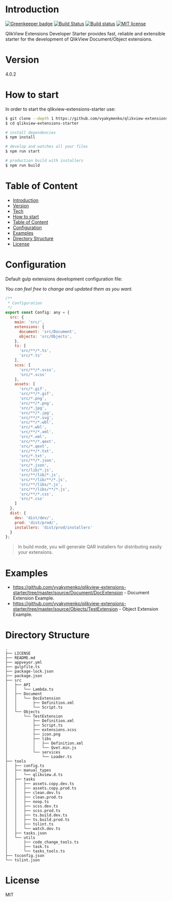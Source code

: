 # Introduction

[![Greenkeeper badge](https://badges.greenkeeper.io/vyakymenko/qlikview-extensions-starter.svg)](https://greenkeeper.io/)
[![Build Status](https://travis-ci.org/vyakymenko/qlikview-extensions-starter.svg?branch=master)](https://travis-ci.org/vyakymenko/qlikview-extensions-starter)
[![Build status](https://ci.appveyor.com/api/projects/status/scyi6yaqm085yyj6?svg=true)](https://ci.appveyor.com/project/vyakymenko/qlikview-extensions-starter)
[![MIT license](http://img.shields.io/badge/license-MIT-brightgreen.svg)](http://opensource.org/licenses/MIT)

QlikView Extensions Developer Starter provides fast, reliable and extensible starter for the development of QlikView Document/Object extensions.

# Version
4.0.2

# How to start

In order to start the qlikview-extensions-starter use:

```bash
$ git clone --depth 1 https://github.com/vyakymenko/qlikview-extensions-starter.git
$ cd qlikview-extensions-starter

# install dependencies
$ npm install

# develop and watches all your files
$ npm run start

# production build with installers
$ npm run build
```

# Table of Content

- [Introduction](#introduction)
- [Version](#version)
- [Tech](#tech)
- [How to start](#how-to-start)
- [Table of Content](#table-of-content)
- [Configuration](#configuration)
- [Examples](#examples)
- [Directory Structure](#directory-structure)
- [License](#license)

# Configuration

Default gulp extensions development configuration file:

_You can feel free to change and updated them as you want._

```javascript
/**
 * Configuration
 */
export const Config: any = {
  src: {
    main: 'src/',
    extensions: {
      document: 'src/Document',
      objects: 'src/Objects',
    },
    ts: [
      'src/**/*.ts',
      'src/*.ts'
    ],
    scss: [
      'src/**/*.scss',
      'src/*.scss'
    ],
    assets: [
      'src/*.gif',
      'src/**/*.gif',
      'src/*.png',
      'src/**/*.png',
      'src/*.jpg',
      'src/**/*.jpg',
      'src/**/*.svg',
      'src/**/*.wbl',
      'src/*.wbl',
      'src/**/*.xml',
      'src/*.xml',
      'src/**/*.qext',
      'src/*.qext',
      'src/**/*.txt',
      'src/*.txt',
      'src/**/*.json',
      'src/*.json',
      'src/lib/*.js',
      'src/**/lib/*.js',
      'src/**/lib/**/*.js',
      'src/**/libs/*.js',
      'src/**/libs/**/*.js',
      'src/**/*.css',
      'src/*.css'
    ]
  },
  dist: {
    dev: 'dist/dev/',
    prod: 'dist/prod/',
    installers: 'dist/prod/installers'
  }
};
```

> In build mode, you will generate QAR installers for distributing easily your extensions.


# Examples

- https://github.com/vyakymenko/qlikview-extensions-starter/tree/master/source/Document/DocExtension - Document Extension Example.
- https://github.com/vyakymenko/qlikview-extensions-starter/tree/master/source/Objects/TestExtension - Object Extension Example.

# Directory Structure

```
.
├── LICENSE
├── README.md
├── appveyor.yml
├── gulpfile.ts
├── package-lock.json
├── package.json
├── src
│   ├── API
│   │   └── Lambda.ts
│   ├── Document
│   │   └── DocExtension
│   │       ├── Definition.xml
│   │       └── Script.ts
│   └── Objects
│       └── TestExtension
│           ├── Definition.xml
│           ├── Script.ts
│           ├── extensions.scss
│           ├── icon.png
│           ├── libs
│           │   ├── Definition.xml
│           │   └── Qvet.min.js
│           └── services
│               └── Loader.ts
├── tools
│   ├── config.ts
│   ├── manual_types
│   │   └── qlikview.d.ts
│   ├── tasks
│   │   ├── assets.copy.dev.ts
│   │   ├── assets.copy.prod.ts
│   │   ├── clean.dev.ts
│   │   ├── clean.prod.ts
│   │   ├── noop.ts
│   │   ├── scss.dev.ts
│   │   ├── scss.prod.ts
│   │   ├── ts.build.dev.ts
│   │   ├── ts.build.prod.ts
│   │   ├── tslint.ts
│   │   └── watch.dev.ts
│   ├── tasks.json
│   └── utils
│       ├── code_change_tools.ts
│       ├── task.ts
│       └── tasks_tools.ts
├── tsconfig.json
└── tslint.json
```

# License

MIT
